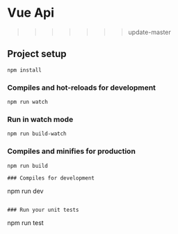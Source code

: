 # Vue Api
>>>>>>> update-master

## Project setup
```
npm install
```

### Compiles and hot-reloads for development
```
npm run watch
```

### Run in watch mode
```
npm run build-watch
```

### Compiles and minifies for production
```
npm run build

### Compiles for development
```
npm run dev
```

### Run your unit tests
```
npm run test
```
